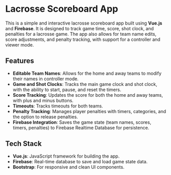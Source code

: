 # Lacrosse Scoreboard App

This is a simple and interactive lacrosse scoreboard app built using **Vue.js** and **Firebase**. It is designed to track game time, score, shot clock, and penalties for a lacrosse game. The app also allows for team name edits, score adjustments, and penalty tracking, with support for a controller and viewer mode.

## Features

- **Editable Team Names**: Allows for the home and away teams to modify their names in controller mode.
- **Game and Shot Clocks**: Tracks the main game clock and shot clock, with the ability to start, pause, and reset the timers.
- **Score Tracking**: Updates the score for both the home and away teams, with plus and minus buttons.
- **Timeouts**: Tracks timeouts for both teams.
- **Penalty Tracking**: Manages player penalties with timers, categories, and the option to release penalties.
- **Firebase Integration**: Saves the game state (team names, scores, timers, penalties) to Firebase Realtime Database for persistence.

## Tech Stack

- **Vue.js**: JavaScript framework for building the app.
- **Firebase**: Real-time database to save and load game state data.
- **Bootstrap**: For responsive and clean UI components.
